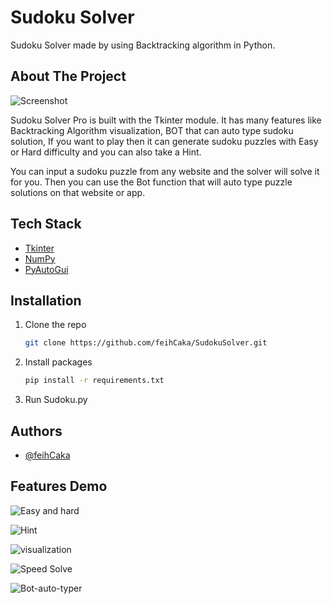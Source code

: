 
# Sudoku Solver

Sudoku Solver made by using Backtracking algorithm in Python.



## About The Project

![Screenshot](https://user-images.githubusercontent.com/62321150/156773045-53b275a6-a980-46f3-b570-7429ab087af8.png)

Sudoku Solver Pro is built with the Tkinter module. It has many features like Backtracking Algorithm visualization, BOT that can auto type sudoku solution, If you want to play then it can generate sudoku puzzles with Easy or Hard difficulty and you can also take a Hint.

You can input a sudoku puzzle from any website and the solver will solve it for you. Then you can use the Bot function that will auto type puzzle solutions on that website or app.



## Tech Stack

* [Tkinter](https://docs.python.org/3/library/tkinter.html)
* [NumPy](https://numpy.org/)
* [PyAutoGui](https://pyautogui.readthedocs.io/en/latest/)


## Installation


1. Clone the repo
   ```sh
   git clone https://github.com/feihCaka/SudokuSolver.git
   ```
2. Install packages
   ```sh
   pip install -r requirements.txt
   ```
3. Run Sudoku.py

## Authors

- [@feihCaka](https://www.github.com/feihCaka)

## Features Demo 

![Easy and hard](https://user-images.githubusercontent.com/62321150/156776591-f08dd9c6-b874-48ee-a896-75083abf535c.gif)

![Hint](https://user-images.githubusercontent.com/62321150/156775851-496cc9e4-906f-4206-a195-aa20b9425840.gif) 

![visualization](https://user-images.githubusercontent.com/62321150/156776640-14dfdb93-3551-4f35-9f24-dd0a5780ab0b.gif)

![Speed Solve](https://user-images.githubusercontent.com/62321150/156776614-d5f98b06-586a-49c8-a813-200de7494133.gif)

![Bot-auto-typer](https://user-images.githubusercontent.com/62321150/156776123-2b29e926-2171-477d-b9c2-dae61975fcbe.gif)












